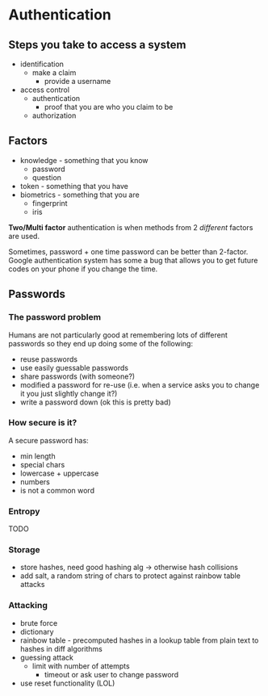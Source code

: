 # Authentication

## Steps you take to access a system
- identification
  - make a claim
    - provide a username
- access control
  - authentication 
    - proof that you are who you claim to be
  - authorization
  
## Factors
- knowledge - something that you know
  - password
  - question
- token - something that you have
- biometrics - something that you are
  - fingerprint
  - iris

**Two/Multi factor** authentication is when methods from 2 *different* factors are used.

Sometimes, password + one time password can be better than 2-factor. Google authentication system has some a bug that allows you to get future codes on your phone if you change the time.

## Passwords

### The password problem

Humans are not particularly good at remembering lots of different passwords so they end up doing some of the following:
- reuse passwords
- use easily guessable passwords
- share passwords (with someone?)
- modified a password for re-use (i.e. when a service asks you to change it you just slightly change it?)
- write a password down (ok this is pretty bad)

### How secure is it?

A secure password has:
- min length
- special chars
- lowercase + uppercase
- numbers
- is not a common word

### Entropy
TODO

### Storage
- store hashes, need good hashing alg -> otherwise hash collisions
- add salt, a random string of chars to protect against rainbow table attacks

### Attacking
- brute force
- dictionary
- rainbow table - precomputed hashes in a lookup table from plain text to hashes in diff algorithms
- guessing attack 
  - limit with number of attempts
    - timeout or ask user to change password
- use reset functionality (LOL)

    
